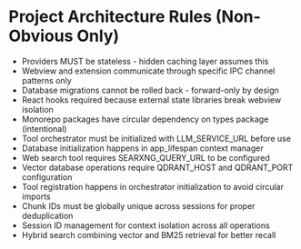 # Project Architecture Rules (Non-Obvious Only)

- Providers MUST be stateless - hidden caching layer assumes this
- Webview and extension communicate through specific IPC channel patterns only
- Database migrations cannot be rolled back - forward-only by design
- React hooks required because external state libraries break webview isolation
- Monorepo packages have circular dependency on types package (intentional)
- Tool orchestrator must be initialized with LLM_SERVICE_URL before use
- Database initialization happens in app_lifespan context manager
- Web search tool requires SEARXNG_QUERY_URL to be configured
- Vector database operations require QDRANT_HOST and QDRANT_PORT configuration
- Tool registration happens in orchestrator initialization to avoid circular imports
- Chunk IDs must be globally unique across sessions for proper deduplication
- Session ID management for context isolation across all operations
- Hybrid search combining vector and BM25 retrieval for better recall